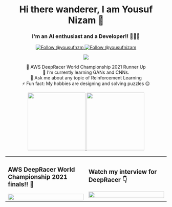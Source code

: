 <h1 align="center">
  Hi there wanderer, I am Yousuf Nizam 👋
</h1>

<h3 align="center">
  I'm an AI enthusiast and a Developer!! 👨🏻‍💻
</h3>

<p align="center">
  <a href="https://twitter.com/yousuf_nzm">
    <img src="https://img.shields.io/twitter/follow/yousuf_nzm?label=Follow%20Me&style=social" alt="Follow @yousufnzm" />
  </a>
  <a href="https://www.linkedin.com/in/yousufnizam">
    <img src="https://img.shields.io/badge/-yousufnizam-blue?style=flat-square&logo=Linkedin&logoColor=white&link=https://www.linkedin.com/in/yousufnizam" alt="Follow @yousufnizam" />
  </a>
  <div align="center">
  <img src="https://komarev.com/ghpvc/?username=yousufnzm&color=blueviolet&label=PROFILE+VIEWS&style=plastic)" />
  </div>
</p>

<p align="center">
  🥈 AWS DeepRacer World Championship 2021 Runner Up <br>
  🌱 I’m currently learning GANs and CNNs. <br>
  💬 Ask me about any topic of Reinforcement Learning <br>
  ⚡ Fun fact: My hobbies are designing and solving puzzles 😌 <br>
</p>

<div align="center">
  <a href="https://github.com/yousufnzm/github-readme-stats">
    <img src="https://github-readme-stats.vercel.app/api?username=yousufnzm&hide=contribs,issues&show_icons=true&theme=midnight-purple" height="180px" />
  </a>
  <a href="https://github.com/yousufnzm/github-readme-stats">
    <img src="https://github-readme-stats.vercel.app/api/top-langs/?username=yousufnzm&theme=midnight-purple&hide=css" height="180px"/>
  </a>
</div>


<table border="0" width="100%" >
  <tr>
    <td width="50%">
      <h3> AWS DeepRacer World Championship 2021 finals!! 🚗 </h3>
      <a href="https://www.youtube.com/watch?v=sS0U3j262Uw">
       <img align="left" src="short_sneak.gif" loop="true" width="100%" />
      </a>
    </td>
    <td width=:"50%">
      <h3> Watch my interview for DeepRacer 👇 </h3>
      <a href="https://www.youtube.com/watch?v=0l3tyn6ZQYs">
      <img align="right" src="https://i9.ytimg.com/vi/0l3tyn6ZQYs/mq1.jpg?sqp=CITcvo0G&rs=AOn4CLAas5PmdNmcFvkOVsLp7tKW7VKRTA" width=100%/>
      </a>
    </td>
   <tr/>
 </table>
 
 
